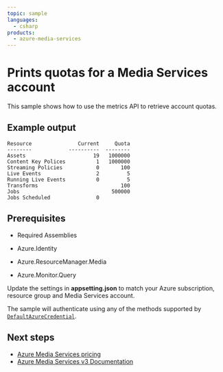 ```yaml
---
topic: sample
languages:
  - csharp
products:
  - azure-media-services
---
```


# Prints quotas for a Media Services account

This sample shows how to use the metrics API to retrieve account quotas.

## Example output
```
Resource               Current     Quota
--------            ----------  --------
Assets                      19   1000000
Content Key Polices          1   1000000
Streaming Policies           0       100
Live Events                  2         5
Running Live Events          0         5
Transforms                           100
Jobs                              500000
Jobs Scheduled               0
```

## Prerequisites

* Required Assemblies

* Azure.Identity
* Azure.ResourceManager.Media
* Azure.Monitor.Query

Update the settings in **appsetting.json** to match your Azure subscription, resource group and Media Services account.

The sample will authenticate using any of the methods supported by [`DefaultAzureCredential`](https://learn.microsoft.com/en-us/dotnet/api/azure.identity.defaultazurecredential?view=azure-dotnet).

## Next steps

* [Azure Media Services pricing](https://azure.microsoft.com/pricing/details/media-services/)
* [Azure Media Services v3 Documentation](https://docs.microsoft.com/azure/media-services/latest/)
